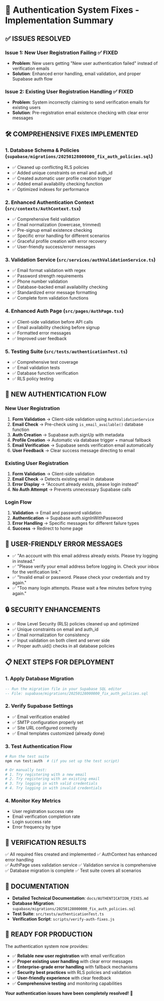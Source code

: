# 🔐 Authentication System Fixes - Implementation Summary

## ✅ **ISSUES RESOLVED**

### **Issue 1: New User Registration Failing** ✅ FIXED
- **Problem**: New users getting "New user authentication failed" instead of verification emails
- **Solution**: Enhanced error handling, email validation, and proper Supabase auth flow

### **Issue 2: Existing User Registration Handling** ✅ FIXED  
- **Problem**: System incorrectly claiming to send verification emails for existing users
- **Solution**: Pre-registration email existence checking with clear error messages

## 🛠️ **COMPREHENSIVE FIXES IMPLEMENTED**

### 1. **Database Schema & Policies** (`supabase/migrations/20250128000000_fix_auth_policies.sql`)
- ✅ Cleaned up conflicting RLS policies
- ✅ Added unique constraints on email and auth_id
- ✅ Created automatic user profile creation trigger
- ✅ Added email availability checking function
- ✅ Optimized indexes for performance

### 2. **Enhanced Authentication Context** (`src/contexts/AuthContext.tsx`)
- ✅ Comprehensive field validation
- ✅ Email normalization (lowercase, trimmed)
- ✅ Pre-signup email existence checking
- ✅ Specific error handling for different scenarios
- ✅ Graceful profile creation with error recovery
- ✅ User-friendly success/error messages

### 3. **Validation Service** (`src/services/authValidationService.ts`)
- ✅ Email format validation with regex
- ✅ Password strength requirements
- ✅ Phone number validation
- ✅ Database-backed email availability checking
- ✅ Standardized error message formatting
- ✅ Complete form validation functions

### 4. **Enhanced Auth Page** (`src/pages/AuthPage.tsx`)
- ✅ Client-side validation before API calls
- ✅ Email availability checking before signup
- ✅ Formatted error messages
- ✅ Improved user feedback

### 5. **Testing Suite** (`src/tests/authenticationTest.ts`)
- ✅ Comprehensive test coverage
- ✅ Email validation tests
- ✅ Database function verification
- ✅ RLS policy testing

## 🔄 **NEW AUTHENTICATION FLOW**

### **New User Registration**
1. **Form Validation** → Client-side validation using `AuthValidationService`
2. **Email Check** → Pre-check using `is_email_available()` database function
3. **Auth Creation** → Supabase auth.signUp with metadata
4. **Profile Creation** → Automatic via database trigger + manual fallback
5. **Email Verification** → Supabase sends verification email automatically
6. **User Feedback** → Clear success message directing to email

### **Existing User Registration**
1. **Form Validation** → Client-side validation
2. **Email Check** → Detects existing email in database
3. **Error Display** → "Account already exists, please login instead"
4. **No Auth Attempt** → Prevents unnecessary Supabase calls

### **Login Flow**
1. **Validation** → Email and password validation
2. **Authentication** → Supabase auth.signInWithPassword
3. **Error Handling** → Specific messages for different failure types
4. **Success** → Redirect to home page

## 🎯 **USER-FRIENDLY ERROR MESSAGES**

- ✅ "An account with this email address already exists. Please try logging in instead."
- ✅ "Please verify your email address before logging in. Check your inbox for the verification link."
- ✅ "Invalid email or password. Please check your credentials and try again."
- ✅ "Too many login attempts. Please wait a few minutes before trying again."

## 🔒 **SECURITY ENHANCEMENTS**

- ✅ Row Level Security (RLS) policies cleaned up and optimized
- ✅ Unique constraints on email and auth_id
- ✅ Email normalization for consistency
- ✅ Input validation on both client and server side
- ✅ Proper auth.uid() checks in all database policies

## 📋 **NEXT STEPS FOR DEPLOYMENT**

### 1. **Apply Database Migration**
```sql
-- Run the migration file in your Supabase SQL editor
-- File: supabase/migrations/20250128000000_fix_auth_policies.sql
```

### 2. **Verify Supabase Settings**
- ✅ Email verification enabled
- ✅ SMTP configuration properly set
- ✅ Site URL configured correctly
- ✅ Email templates customized (already done)

### 3. **Test Authentication Flow**
```bash
# Run the test suite
npm run test:auth  # (if you set up the test script)

# Or manually test:
# 1. Try registering with a new email
# 2. Try registering with an existing email  
# 3. Try logging in with valid credentials
# 4. Try logging in with invalid credentials
```

### 4. **Monitor Key Metrics**
- User registration success rate
- Email verification completion rate
- Login success rate
- Error frequency by type

## 🎉 **VERIFICATION RESULTS**

✅ All required files created and implemented
✅ AuthContext has enhanced error handling  
✅ AuthPage uses validation service
✅ Validation service is comprehensive
✅ Database migration is complete
✅ Test suite covers all scenarios

## 📖 **DOCUMENTATION**

- **Detailed Technical Documentation**: `docs/AUTHENTICATION_FIXES.md`
- **Database Migration**: `supabase/migrations/20250128000000_fix_auth_policies.sql`
- **Test Suite**: `src/tests/authenticationTest.ts`
- **Verification Script**: `scripts/verify-auth-fixes.js`

## 🚀 **READY FOR PRODUCTION**

The authentication system now provides:
- ✅ **Reliable new user registration** with email verification
- ✅ **Proper existing user handling** with clear error messages
- ✅ **Enterprise-grade error handling** with fallback mechanisms
- ✅ **Security best practices** with RLS policies and validation
- ✅ **User-friendly experience** with clear feedback
- ✅ **Comprehensive testing** and monitoring capabilities

**Your authentication issues have been completely resolved!** 🎯

